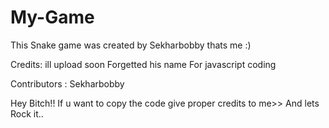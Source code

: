 # My-Game 

This Snake game was created by Sekharbobby thats me :)

Credits: ill upload soon Forgetted his name
For javascript coding

Contributors : Sekharbobby


 Hey Bitch!! If u want to copy the code give proper credits to me>> And lets Rock it..
